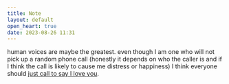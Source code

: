 ```yaml
---
title: Note
layout: default
open_heart: true
date: 2023-08-26 11:31
---
```


human voices are maybe the greatest. even though I am one who will not pick up a random phone call (honestly it depends on who the caller is and if I think the call is likely to cause me distress or happiness) I think everyone should [just call to say I love you](https://open.spotify.com/track/6RNDeRnWsRMjPdNVgupZCs?si=AjgJUSriSm--B_TXg7xWzQ).
